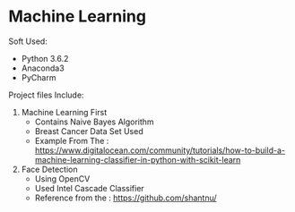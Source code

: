 # Machine Learning

Soft Used:
* Python 3.6.2
* Anaconda3
* PyCharm


Project files Include:

1. Machine Learning First
    * Contains Naive Bayes Algorithm
    * Breast Cancer Data Set Used
    * Example From The :
      https://www.digitalocean.com/community/tutorials/how-to-build-a-machine-learning-classifier-in-python-with-scikit-learn
2. Face Detection
    * Using OpenCV
    * Used Intel Cascade Classifier
    * Reference from the :
        https://github.com/shantnu/